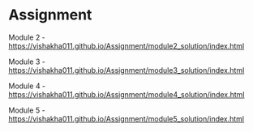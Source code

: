 # Assignment

Module 2 - https://vishakha011.github.io/Assignment/module2_solution/index.html

Module 3 - https://vishakha011.github.io/Assignment/module3_solution/index.html

Module 4 - https://vishakha011.github.io/Assignment/module4_solution/index.html

Module 5 - https://vishakha011.github.io/Assignment/module5_solution/index.html
